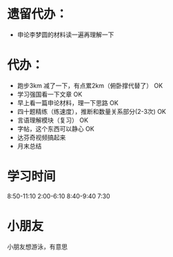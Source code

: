 # 遗留代办：
+ 申论李梦圆的材料读一遍再理解一下

# 代办：
+ 跑步3km  减了一下，有点累2km（俯卧撑代替了）  OK
+ 学习强国看一下文章 OK
+ 早上看一篇申论材料，理一下思路  OK
+ 四十题精练（练速度），推断和数量关系部分(2-3次)  OK
+ 言语理解模块（复习）  OK
+ 字帖，这个东西可以静心  OK
+ 达芬奇视频搞起来
+ 月末总结


# 学习时间
 8:50-11:10
 2:00-6:10
 8:40-9:40  7:30

 # 小朋友
 小朋友想游泳，有意思